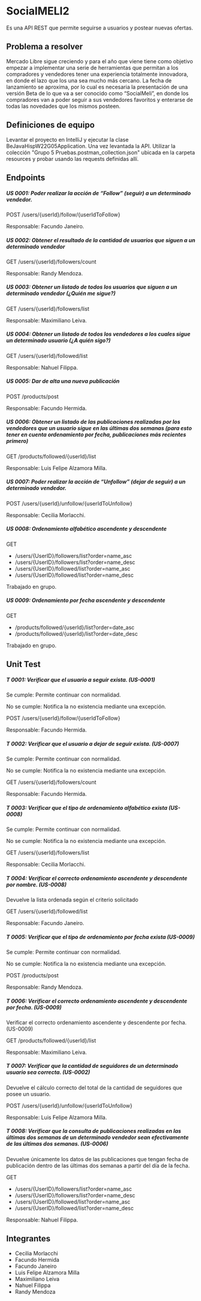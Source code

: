 # SocialMELI2
Es una API REST que permite seguirse a usuarios y postear nuevas ofertas.

## Problema a resolver
Mercado Libre sigue creciendo y para el año que viene  tiene como objetivo empezar a implementar una serie de herramientas que permitan a los compradores y vendedores tener una experiencia totalmente innovadora, en donde el lazo que los una sea mucho más cercano.
La fecha de lanzamiento se aproxima, por lo cual es necesaria la presentación de una versión Beta de lo que va a ser conocido como “SocialMeli”, en donde los compradores van a poder seguir a sus vendedores favoritos y enterarse de todas las novedades que los mismos posteen.

## Definiciones de equipo
Levantar el proyecto en IntelliJ y ejecutar la clase BeJavaHispW22G05Application.
Una vez levantada la API. Utilizar la colección "Grupo 5 Pruebas.postman_collection.json" ubicada en la carpeta resources y probar usando las requests definidas allí.

## Endpoints
##### US 0001: Poder realizar la acción de “Follow” (seguir) a un determinado vendedor.
POST /users/{userId}/follow/{userIdToFollow}

Responsable: Facundo Janeiro.


##### US 0002: Obtener el resultado de la cantidad de usuarios que siguen a un determinado vendedor
GET /users/{userId}/followers/count

Responsable: Randy Mendoza.

##### US 0003: Obtener un listado de todos los usuarios que siguen a un determinado vendedor (¿Quién me sigue?)
GET /users/{userId}/followers/list

Responsable: Maximiliano Leiva.

##### US 0004: Obtener un listado de todos los vendedores a los cuales sigue un determinado usuario (¿A quién sigo?)
GET /users/{userId}/followed/list

Responsable: Nahuel Filippa.

##### US 0005: Dar de alta una nueva publicación
POST /products/post

Responsable: Facundo Hermida.

##### US 0006: Obtener un listado de las publicaciones realizadas por los vendedores que un usuario sigue en las últimas dos semanas (para esto tener en cuenta ordenamiento por fecha, publicaciones más recientes primero)
GET /products/followed/{userId}/list

Responsable: Luis Felipe Alzamora Milla.

##### US 0007: Poder realizar la acción de “Unfollow” (dejar de seguir) a un determinado vendedor.
POST /users/{userId}/unfollow/{userIdToUnfollow}

Responsable: Cecilia Morlacchi.

##### US 0008: Ordenamiento alfabético ascendente y descendente
GET
- /users/{UserID}/followers/list?order=name_asc
- /users/{UserID}/followers/list?order=name_desc
- /users/{UserID}/followed/list?order=name_asc
- /users/{UserID}/followed/list?order=name_desc

Trabajado en grupo.

##### US 0009: Ordenamiento por fecha ascendente y descendente

GET
- /products/followed/{userId}/list?order=date_asc
- /products/followed/{userId}/list?order=date_desc

Trabajado en grupo.

## Unit Test
##### T 0001: Verificar que el usuario a seguir exista. (US-0001)
Se cumple:
Permite continuar con normalidad.

No se cumple:
Notifica la no existencia mediante una excepción.

POST /users/{userId}/follow/{userIdToFollow}

Responsable: Facundo Hermida.


##### T 0002: Verificar que el usuario a dejar de seguir exista. (US-0007)
Se cumple:
Permite continuar con normalidad.

No se cumple:
Notifica la no existencia mediante una excepción.

GET /users/{userId}/followers/count

Responsable: Facundo Hermida.

##### T 0003: Verificar que el tipo de ordenamiento alfabético exista (US-0008)
Se cumple:
Permite continuar con normalidad.

No se cumple:
Notifica la no existencia mediante una excepción.

GET /users/{userId}/followers/list

Responsable: Cecilia Morlacchi.

##### T 0004: Verificar el correcto ordenamiento ascendente y descendente por nombre. (US-0008)
Devuelve la lista ordenada según el criterio solicitado

GET /users/{userId}/followed/list

Responsable: Facundo Janeiro.

##### T 0005: Verificar que el tipo de ordenamiento por fecha exista (US-0009)
Se cumple:
Permite continuar con normalidad.

No se cumple:
Notifica la no existencia mediante una excepción.

POST /products/post

Responsable: Randy Mendoza.

##### T 0006: Verificar el correcto ordenamiento ascendente y descendente por fecha. (US-0009)
Verificar el correcto ordenamiento ascendente y descendente por fecha. (US-0009)

GET /products/followed/{userId}/list

Responsable: Maximiliano Leiva.

##### T 0007: Verificar que la cantidad de seguidores de un determinado usuario sea correcta. (US-0002)
Devuelve el cálculo correcto del total de la cantidad de seguidores que posee un usuario. 

POST /users/{userId}/unfollow/{userIdToUnfollow}

Responsable: Luis Felipe Alzamora Milla.

##### T 0008: Verificar que la consulta de publicaciones realizadas en las últimas dos semanas de un determinado vendedor sean efectivamente de las últimas dos semanas. (US-0006)
Devuelve únicamente los datos de las publicaciones que tengan fecha de publicación dentro de las últimas dos semanas a partir del día de la fecha.

GET
- /users/{UserID}/followers/list?order=name_asc
- /users/{UserID}/followers/list?order=name_desc
- /users/{UserID}/followed/list?order=name_asc
- /users/{UserID}/followed/list?order=name_desc

Responsable: Nahuel Filippa.

## Integrantes
- Cecilia Morlacchi
- Facundo Hermida
- Facundo Janeiro
- Luis Felipe Alzamora Milla
- Maximiliano Leiva
- Nahuel Filippa
- Randy Mendoza